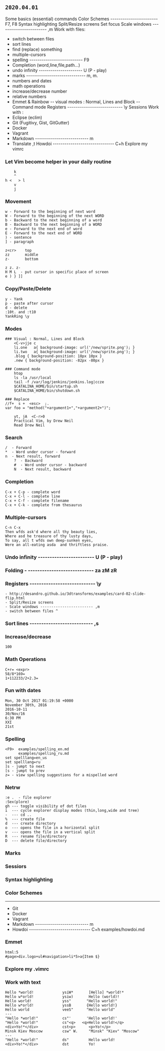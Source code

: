## `2020.04.01`
Some basics (essential) commands
Color Schemes ------------------------ F7, F8
Syntax highlighting
Split/Resize screens
Set focus
Scale windows ------------------------ ,m
Work with files:
- switch between files
- sort lines
- find (replace) something
- multiple-cursors
- spelling --------------------------- F9
- Completion (word,line,file,path...)
- undo infinity ---------------------- U (P - play)
- marks ------------------------------ m, m.
- numbers and dates
- math operations
- increase/decrease number
- relative numbers
- Emmet & Rainbow
-- visual modes : Normal, Lines and Block
-- Command mode
Registers ---------------------------- \y
Sessions
Work with :
- Eclipse (eclim)
- Git (Fugitivy, Gist, GitGutter)
- Docker
- Vagrant
- Markdown --------------------------- <Bslash>m
- Translate ,t
Howdoi ------------------------------- C+h
Explore my vimrc


### Let Vim become helper in your daily routine

        k
        ^
    h <   > l
        v
        j

### Movement
    w - Forward to the beginning of next word
    W - Forward to the beginning of the next WORD
    b - Backward to the next beginning of a word
    B - Backward to the next beginning of a WORD
    e - Forward to the next end of word
    E - Forward to the next end of WORD
    ) - sentence
    ] - paragraph

    z<cr>    top
    zz       middle
    z-       bottom

    z z. z-
    H M L  - put cursor in specific place of screen
    e ) } ]]

### Copy/Paste/Delete
    y - Yank
    p - paste after cursor
    d - delete
    :10t. and :t10
    YankRing \y

### Modes
    ### Visual : Normal, Lines and Block
        <C-v>jje c
        li.one   a{ background-image: url('/new/sprite.png'); }
        li.two   a{ background-image: url('/new/sprite.png'); }
        .blog { background-position: 18px 10px }
        .new { background-position: -82px -80px }

    ### Command mode
        htop
        ls -la /usr/local
        tail -f /var/log/jenkins/jenkins.log|ccze
        $CATALINA_HOME/bin/startup.sh
        $CATALINA_HOME/bin/shutdown.sh

    ### Replace
    //f+  s +  <esc>  ;.
    var foo = "method("+argument1+","+argument2+")";

        yt, jA  <C-r>0
        Practical Vim, by Drew Neil
        Read Drew Neil

### Search

    /  - Forward
    *  - Word under cursor - forward
    n  - Next result, forward
        ?  - Backward
        #  - Word under cursor - backward
        N  - Next result, backward

### Completion
    C-x + C-p - complete word
    C-x + C-l - complete line
    C-x + C-f - complete filename
    C-x + C-k - complete from thesaurus

### Multiple-cursors
    C-n C-x
    Then wfds ask'd where all thy beauty lies,
    Where asd he treasure of thy lusty days,
    To say, all t wfds own deep-sunken eyes,
    Were an all-eating asda  and thriftless praise.

### Undo infinity ------------------------ U (P - play)

### Folding - ---------------------------- za zM zR

### Registers ---------------------------- \y
    - http://desandro.github.io/3dtransforms/examples/card-02-slide-flip.html
    - Split/Resize screens
    - Scale windows ------------------------ ,m
    - switch between files ^

### Sort lines --------------------------- ,s

### Increase/decrease
    100

### Math Operations
    C+r= <expr>
    58/8*169=
    1+112233/2+2.3=

### Fun with dates
    Mon, 30 Oct 2017 01:19:58 +0000
    November 30th, 2016
    2016-10-11
    30/Nov/16
    6:30 PM
    XXI
    21st

### Spelling
    <F9>  examples/spelling_en.md
          examples/spelling_ru.md
    set spelllang=en_us
    set spelllang=ru
    ]s - jumpt to next
    [s - jumpt to prev
    z= - view spelling suggestions for a mispelled word

### Netrw
    :e .  - file explorer
    :Sex(plore)
    gh --- toggle visibility of dot files
    i  --- cycle explorer display modes (thin,long,wide and tree)
    -  --- cd ..
    %  --- create file
    d  --- create directory
    o  --- opens the file in a horizontal split
    v  --- opens the file in a vertical split
    R  --- rename file/directory
    D  --- delete file/directory

### Marks

### Sessiors

### Syntax highlighting

### Color Schemes
---
- Git
- Docker
- Vagrant
- Markdown --------------------------- <Bslash>m
- Howdoi ------------------------------- C+h examples/howdoi.md

### Emmet
    html:5
    #page>div.logo+ul#navigation>li*5>a{Item $}

###   Explore my .vimrc


### Work with text

    Hello *world!             ysiW*       [Hello] *world!*
    Hello w*orld!             ysiw)       Hello (world)!
    Hello world!              yss"       "Hello world!"
    Hello w*orld!             yssB       {Hello world!}
    Hello world               veeS"      "Hello world"
    ---
    "Hello *world!"           cs"'       'Hello world!'
    "Hello *world!"           cs"<q>   <q>Hello world!</q>
    <div>Yo!*</div>           cst<p>      <p>Yo!</p>
    Minsk Kiev Moscow         csw" W.     "Minsk" "Kiev" "Moscow"
    ---
    "Hello *world!"           ds"         Hello world!
    <div>Yo!*</div>           dst         Yo!



